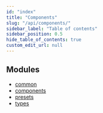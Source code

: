 ```yaml
---
id: "index"
title: "Components"
slug: "/api/components/"
sidebar_label: "Table of contents"
sidebar_position: 0.5
hide_table_of_contents: true
custom_edit_url: null
---
```


## Modules

- [common](modules/common)
- [components](modules/components)
- [presets](modules/presets)
- [types](modules/types)
